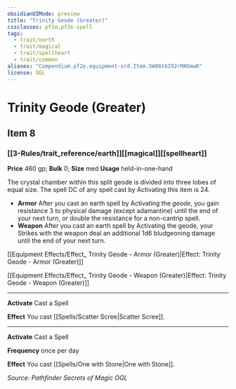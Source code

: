 ```yaml
---
obsidianUIMode: preview
title: "Trinity Geode (Greater)"
cssclasses: pf2e,pf2e-spell
tags:
  - trait/earth
  - trait/magical
  - trait/spellheart
  - trait/common
aliases: "Compendium.pf2e.equipment-srd.Item.5W86t6I92rRNSmwR"
license: OGL
---
```

# Trinity Geode (Greater)
## Item 8
### [[3-Rules/trait_reference/earth]][[magical]][[spellheart]]


**Price** 460 gp; 
**Bulk** 0; **Size** med
**Usage** held-in-one-hand

The crystal chamber within this split geode is divided into three lobes of equal size. The spell DC of any spell cast by Activating this item is 24.

*   **Armor** After you cast an earth spell by Activating the _geode_, you gain resistance 3 to physical damage (except adamantine) until the end of your next turn, or double the resistance for a non-cantrip spell.
*   **Weapon** After you cast an earth spell by Activating the geode, your Strikes with the weapon deal an additional 1d6 bludgeoning damage until the end of your next turn.

[[Equipment Effects/Effect_ Trinity Geode - Armor (Greater)|Effect: Trinity Geode - Armor (Greater)]]

[[Equipment Effects/Effect_ Trinity Geode - Weapon (Greater)|Effect: Trinity Geode - Weapon (Greater)]]

* * *

**Activate** Cast a Spell

**Effect** You cast [[Spells/Scatter Scree|Scatter Scree]].

* * *

**Activate** Cast a Spell

**Frequency** once per day

**Effect** You cast [[Spells/One with Stone|One with Stone]].

*Source: Pathfinder Secrets of Magic*
*OGL*